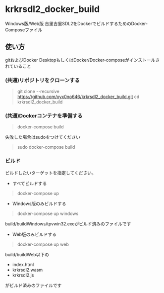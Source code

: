 # krkrsdl2_docker_build
Windows版/Web版 吉里吉里SDL2をDockerでビルドするためのDocker-Composeファイル

## 使い方

gitおよびDocker DesktopもしくはDocker/Docker-composeがインストールされていること

### (共通)リポジトリをクローンする

>git clone --recursive https://github.com/xyx0no646/krkrsdl2_docker_build.git
>cd krkrsdl2_docker_build

### (共通)Dockerコンテナを準備する
>docker-compose build

失敗した場合はsudoをつけてください

>sudo docker-compose build

### ビルド
ビルドしたいターゲットを指定してください。

- すべてビルドする

>docker-compose up

- Windows版のみビルドする

>docker-compose up windows

build/buildWindows/tpvwin32.exeがビルド済みのファイルです

- Web版のみビルドする

>docker-compose up web

build/buildWeb以下の

- index.html
- krkrsdl2.wasm
- krkrsdl2.js

がビルド済みのファイルです